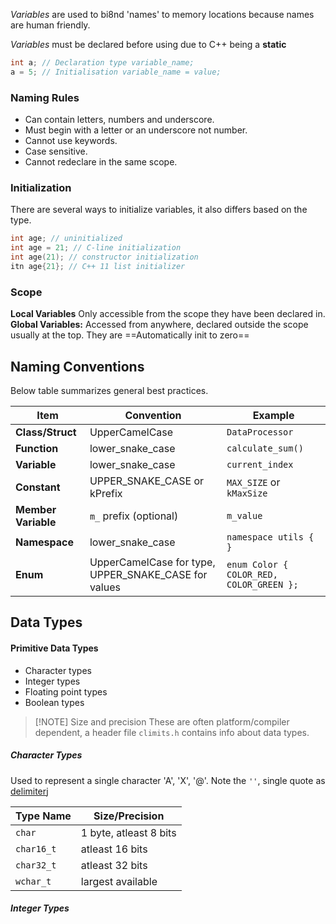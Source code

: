 *Variables* are used to bi8nd 'names' to memory locations because names are human friendly.

*Variables* must be declared before using due to C++ being a **static**
```cpp
int a; // Declaration type variable_name;
a = 5; // Initialisation variable_name = value;
```

### Naming Rules
- Can contain letters, numbers and underscore.
- Must begin with a letter or an underscore not number.
- Cannot use keywords.
- Case sensitive.
- Cannot redeclare in the same scope.

### Initialization
There are several ways to initialize variables, it also differs based on the type.
```cpp
int age; // uninitialized
int age = 21; // C-line initialization
int age(21); // constructor initialization
itn age{21}; // C++ 11 list initializer
```
### Scope
**Local Variables** Only accessible from the scope they have been declared in.
**Global Variables:** Accessed from anywhere, declared outside the scope usually at the top. They are ==Automatically init to zero==


## Naming Conventions

Below table summarizes general best practices.

|Item|Convention|Example|
|---|---|---|
|**Class/Struct**|UpperCamelCase|`DataProcessor`|
|**Function**|lower_snake_case|`calculate_sum()`|
|**Variable**|lower_snake_case|`current_index`|
|**Constant**|UPPER_SNAKE_CASE or kPrefix|`MAX_SIZE` or `kMaxSize`|
|**Member Variable**|`m_` prefix (optional)|`m_value`|
|**Namespace**|lower_snake_case|`namespace utils { }`|
|**Enum**|UpperCamelCase for type, UPPER_SNAKE_CASE for values|`enum Color { COLOR_RED, COLOR_GREEN };`|

## Data Types

#### Primitive Data Types
- Character types
- Integer types
- Floating point types
- Boolean types

> [!NOTE] Size and precision
> These are often platform/compiler dependent, a header file `climits.h` contains info about data types.


##### Character Types
Used to represent a single character 'A', 'X', '@'. Note the `''`, single quote as [delimiter](https://en.wikipedia.org/wiki/Delimiter)j

| Type Name  | Size/Precision         |
| ---------- | ---------------------- |
| `char`     | 1 byte, atleast 8 bits |
| `char16_t` | atleast 16 bits        |
| `char32_t` | atleast 32 bits        |
| `wchar_t`  | largest available      |

##### Integer Types
